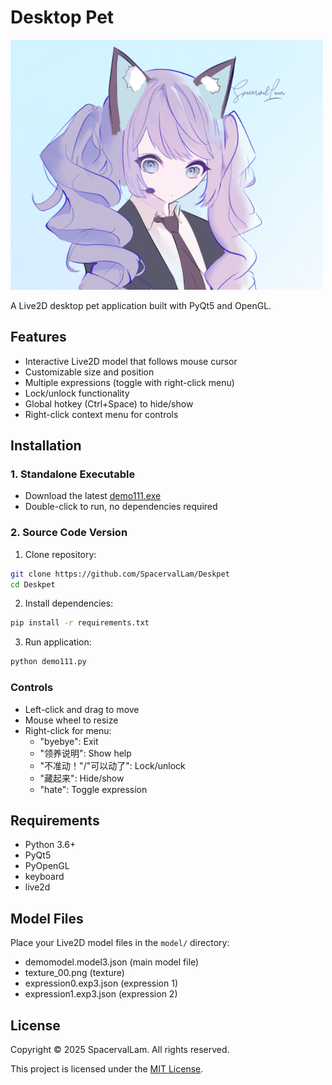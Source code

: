# Desktop Pet

![Preview](preview.png)

A Live2D desktop pet application built with PyQt5 and OpenGL.

## Features
- Interactive Live2D model that follows mouse cursor
- Customizable size and position
- Multiple expressions (toggle with right-click menu)
- Lock/unlock functionality
- Global hotkey (Ctrl+Space) to hide/show
- Right-click context menu for controls

## Installation

### 1. Standalone Executable 
- Download the latest [demo111.exe](https://github.com/SpacervalLam/Deskpet/releases/latest/download/demo111.exe)  
- Double-click to run, no dependencies required

### 2. Source Code Version 
1. Clone repository:
```bash
git clone https://github.com/SpacervalLam/Deskpet
cd Deskpet
```

2. Install dependencies:
```bash
pip install -r requirements.txt
```

3. Run application:
```bash
python demo111.py
```

### Controls
- Left-click and drag to move
- Mouse wheel to resize
- Right-click for menu:
  - "byebye": Exit
  - "领养说明": Show help
  - "不准动！"/"可以动了": Lock/unlock
  - "藏起来": Hide/show
  - "hate": Toggle expression

## Requirements
- Python 3.6+
- PyQt5
- PyOpenGL
- keyboard
- live2d

## Model Files
Place your Live2D model files in the `model/` directory:
- demomodel.model3.json (main model file)
- texture_00.png (texture)
- expression0.exp3.json (expression 1)
- expression1.exp3.json (expression 2)

## License
Copyright © 2025 SpacervalLam. All rights reserved.

This project is licensed under the [MIT License](LICENSE).
